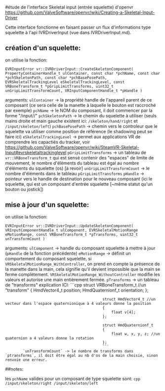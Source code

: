 #étude de l'interface Skeletal input (entrée squelette) d'openvr
https://github.com/ValveSoftware/openvr/wiki/Creating-a-Skeletal-Input-Driver

Cette interface fonctionne en faisant passer un flux d'informations type squelette à l'api IVRDriverInput (vue dans IVRDriverInput.md).

## création d'un squelette:
on utilise la fonction:

`EVRInputError vr::IVRDriverInput::CreateSkeletonComponent( PropertyContainerHandle_t ulContainer, const char *pchName, const char *pchSkeletonPath, const char *pchBasePosePath, EVRSkeletalTrackingLevel eSkeletalTrackingLevel, const VRBoneTransform_t *pGripLimitTransforms, uint32_t unGripLimitTransformCount, VRInputComponentHandle_t *pHandle )`

arguments: 	`ulContainer` -> la propriété handle de l'appareil parent de ce composant (ce sera celle de la manette à laquelle le bouton est raccroché par exemple)
			`pchName` -> le NOM du composant, il doit commencer par la forme "/input//"
			`pchSkeletonPath` -> le chemin du squelette à utiliser (seuls mains droite et main gauche existent ici: `/skeleton/hand/right` et `/input/skeleton/left`)
			`pchBasePosePath` -> chemin vers le controleur que le squelette va utiliser comme position de référence (le shadowing peut se faire ici)
			`eSkeletalTrackingLevel` -> permet aux applications VR de comprendre les capactiés du tracker, voir https://github.com/ValveSoftware/openvr/wiki/SteamVR-Skeletal-Input#evrskeletaltrackinglevel
			`pGripLimitTransforms` -> un tableau de `vr::VRBoneTransform_t` qui est sensé contenir des "espaces" de limite de mouvement, le nombre d'éléments du tableau
										est égal au nombre d'éléments du squelette (os) [à revoir]
			`unGripLimitTransformCount` -> le nombre d'éléments dans le tableau `pGripLimitTransforms`
			`pHandle` -> pointeur vers le handle de destination pour le nouveau composant (ici le squelette, qui est un composant d'entrée squelette [~même statut qu'un bouton ou jostick])



## mise à jour d'un squelette:
on utilise la fonction:

`EVRInputError vr::IVRDriverInput::UpdateSkeletonComponent( VRInputComponentHandle_t ulComponent, EVRSkeletalMotionRange eMotionRange, const VRBoneTransform_t *pTransforms, uint32_t unTransformCount )`

arguments:	`ulComponent` -> handle du composant squelette à mettre à jour (`pHandle` de la fonction précédente)
			`eMotionRange` -> définit un comportement du composant squelette, si `VRSkeletalMotionRange_WithController`, on prend en compte la présence de la manette dans la main,
								cela signifie qu'il devient impossible que la main se ferme complètement. `VRSkeletalMotionRange_WithoutController` modifie les valeurs et autorise
								une main entièrement fermée.
			`pTransforms` -> un tableau de "transforms" explication ICI:
												```cpp
												struct VRBoneTransform_t	//un "transform"
												{
													HmdVector4_t position;
													HmdQuaternionf_t orientation;
												};


												struct HmdVector4_t	//un vecteur dans l'espace quaternionique à 4 valeurs donne la position
												{
													float v[4];
												};

												struct HmdQuaternionf_t
												{
													float w, x, y, z; //un quaternion a 4 valeurs donne la rotation
												};
												```
			`unTransformCount` -> le nombre de transforms dans `ptransforms`, il doit être égal au nb d'os de la main choisie, sinon renvoie une erreur.

##notes:

les `pchName` valides pour un composant de type squelette sont:
		```cpp
		/input/skeleton/right
		/input/skeleton/left
		```
